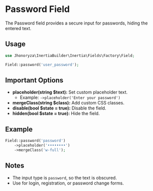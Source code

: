 # Password Field

The Password field provides a secure input for passwords, hiding the entered text.

## Usage

```php
use Jhonoryza\InertiaBuilder\Inertia\Fields\Factory\Field;

Field::password('user_password');
```

## Important Options

- **placeholder(string $text):** Set custom placeholder text.
  - Example: `->placeholder('Enter your password')`
- **mergeClass(string $class):** Add custom CSS classes.
- **disable(bool $state = true):** Disable the field.
- **hidden(bool $state = true):** Hide the field.

## Example

```php
Field::password('password')
    ->placeholder('••••••••')
    ->mergeClass('w-full');
```

## Notes

- The input type is `password`, so the text is obscured.
- Use for login, registration, or password change forms.
